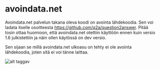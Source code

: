 avoindata.net
=============


Avoindata.net palvelun takana oleva koodi on avointa lähdekoodia. Sen voi ladata itselle osoitteesta https://github.com/q2a/question2answer. Pitää tosin ottaa huomioon, että avoindata.net otettiin käyttöön ennen kuin versio 1.6 julkistettiin ja näin ollen käytössä on dev versio.

Sen sijaan se millä avoindata.net ulkoasu on tehty ei ole avointa lähdekoodia, joten sitä ei voi tänne laittaa.

![alt tag](http://avoindata.net/images/github/avoin-front.png)gav
